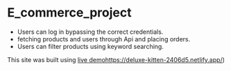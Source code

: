 # E_commerce_project
- Users can log in bypassing the correct credentials.
- fetching products and users through Api and placing orders.
- Users can filter products using keyword searching.


This site was built using [live demo](https://deluxe-kitten-2406d5.netlify.app/)https://deluxe-kitten-2406d5.netlify.app/)


